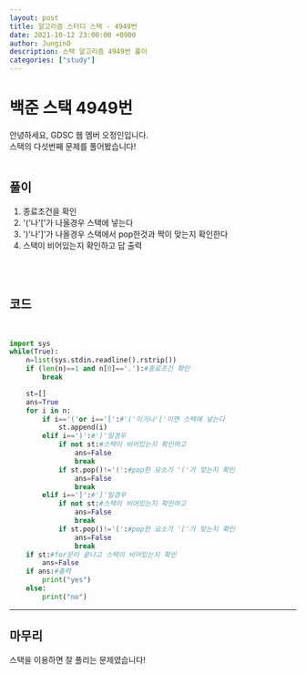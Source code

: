 ```yaml
---
layout: post
title: 알고리즘 스터디 스택 - 4949번
date: 2021-10-12 23:00:00 +0900
author: JunginO
description: 스택 알고리즘 4949번 풀이
categories: ["study"]
---
```


# 백준 스택 4949번

안녕하세요, GDSC 웹 멤버 오정인입니다.<br>
스택의 다섯번째 문제를 풀어봤습니다!<br>
<br>

## 풀이

1. 종료조건을 확인<br>
2. '('나'['가 나올경우 스택에 넣는다<br>
3. ')'나']'가 나올경우 스택에서 pop한것과 짝이 맞는지 확인한다 <br>
4. 스택이 비어있는지 확인하고 답 출력<br>

<br>
<br>

## 코드

<br>

```python
import sys
while(True):
    n=list(sys.stdin.readline().rstrip())
    if (len(n)==1 and n[0]=='.'):#종료조건 확인
        break

    st=[]
    ans=True
    for i in n:
        if i=='('or i=='[':#'('이거나'['이면 스택에 넣는다
            st.append(i)
        elif i==')':#')'일경우
            if not st:#스택이 비어있는지 확인하고
                ans=False
                break
            if st.pop()!='(':#pop한 요소가 '('가 맞는지 확인
                ans=False
                break
        elif i==']':#']'일경우
            if not st:#스택이 비어있는지 확인하고
                ans=False
                break
            if st.pop()!='[':#pop한 요소가 '['가 맞는지 확인
                ans=False
                break
    if st:#for문이 끝나고 스택이 비어있는지 확인
        ans=False
    if ans:#출력
        print("yes")
    else:
        print("no")

```

---

## 마무리

스택을 이용하면 잘 풀리는 문제였습니다!
